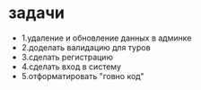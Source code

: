 # задачи
- 1.удаление и обновление данных в админке
- 2.доделать валидацию для туров
- 3.сделать регистрацию
- 4.сделать вход в систему
- 5.отформатировать "говно код"

